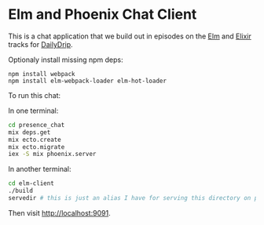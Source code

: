 # Elm and Phoenix Chat Client

This is a chat application that we build out in episodes on the
[Elm](http://www.dailydrip.com/topics/elm) and
[Elixir](http://www.dailydrip.com/topics/elixir) tracks for
[DailyDrip](http://www.dailydrip.com).

Optionaly install missing npm deps:
``` npm install file
npm install webpack
npm install elm-webpack-loader elm-hot-loader

```

To run this chat:

In one terminal:

```sh
cd presence_chat
mix deps.get
mix ecto.create
mix ecto.migrate
iex -S mix phoenix.server
```

In another terminal:

```sh
cd elm-client
./build
servedir # this is just an alias I have for serving this directory on port 9091, do whatever to get the directory served as http
```

Then visit <http://localhost:9091>.
